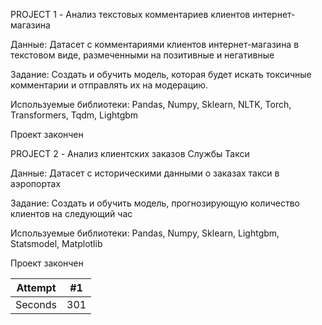 PROJECT 1 - Анализ текстовых комментариев клиентов интернет-магазина

Данные: Датасет с комментариями клиентов интернет-магазина в текстовом виде, размеченными на позитивные и негативные

Задание: Создать и обучить модель, которая будет искать токсичные комментарии и отправлять их на модерацию.

Используемые библиотеки: Pandas, Numpy, Sklearn, NLTK, Torch, Transformers, Tqdm, Lightgbm

Проект закончен

PROJECT 2 - Анализ клиентских заказов Службы Такси

Данные: Датасет c историческими данными о заказах такси в аэропортах

Задание: Создать и обучить модель, прогнозирующую количество клиентов на следующий час

Используемые библиотеки: Pandas, Numpy, Sklearn, Lightgbm, Statsmodel, Matplotlib

Проект закончен

Attempt | #1 |
--- | --- |
Seconds | 301 |
